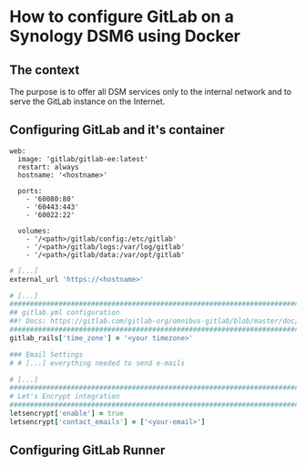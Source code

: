 # How to configure GitLab on a Synology DSM6 using Docker

## The context

The purpose is to offer all DSM services only to the internal network and to serve the GitLab instance on the Internet.

## Configuring GitLab and it's container

```YML
web:
  image: 'gitlab/gitlab-ee:latest'
  restart: always
  hostname: '<hostname>'

  ports:
    - '60080:80'
    - '60443:443'
    - '60022:22'

  volumes:
    - '/<path>/gitlab/config:/etc/gitlab'
    - '/<path>/gitlab/logs:/var/log/gitlab'
    - '/<path>/gitlab/data:/var/opt/gitlab'
```

```Ruby
# [...]
external_url 'https://<hostname>'

# [...]
################################################################################
## gitlab.yml configuration
##! Docs: https://gitlab.com/gitlab-org/omnibus-gitlab/blob/master/doc/settings/gitlab.yml.md
################################################################################
gitlab_rails['time_zone'] = '<your timezone>'

### Email Settings
# # [...] everything needed to send e-mails

# [...]
################################################################################
# Let's Encrypt integration
################################################################################
letsencrypt['enable'] = true
letsencrypt['contact_emails'] = ['<your-email>']
```

## Configuring GitLab Runner
